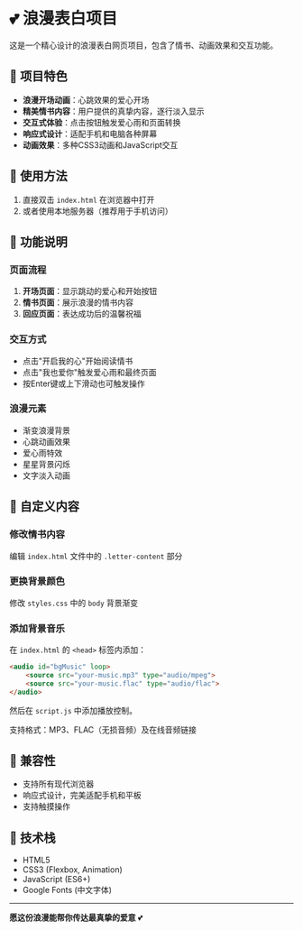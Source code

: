 # 💕 浪漫表白项目

这是一个精心设计的浪漫表白网页项目，包含了情书、动画效果和交互功能。

## 🌹 项目特色

- **浪漫开场动画**：心跳效果的爱心开场
- **精美情书内容**：用户提供的真挚内容，逐行淡入显示
- **交互式体验**：点击按钮触发爱心雨和页面转换
- **响应式设计**：适配手机和电脑各种屏幕
- **动画效果**：多种CSS3动画和JavaScript交互

## 🎵 使用方法

1. 直接双击 `index.html` 在浏览器中打开
2. 或者使用本地服务器（推荐用于手机访问）

## 💝 功能说明

### 页面流程
1. **开场页面**：显示跳动的爱心和开始按钮
2. **情书页面**：展示浪漫的情书内容
3. **回应页面**：表达成功后的温馨祝福

### 交互方式
- 点击"开启我的心"开始阅读情书
- 点击"我也爱你"触发爱心雨和最终页面
- 按Enter键或上下滑动也可触发操作

### 浪漫元素
- 渐变浪漫背景
- 心跳动画效果
- 爱心雨特效
- 星星背景闪烁
- 文字淡入动画

## 📝 自定义内容

### 修改情书内容
编辑 `index.html` 文件中的 `.letter-content` 部分

### 更换背景颜色
修改 `styles.css` 中的 `body` 背景渐变

### 添加背景音乐
在 `index.html` 的 `<head>` 标签内添加：
```html
<audio id="bgMusic" loop>
    <source src="your-music.mp3" type="audio/mpeg">
    <source src="your-music.flac" type="audio/flac">
</audio>
```

然后在 `script.js` 中添加播放控制。

支持格式：MP3、FLAC（无损音频）及在线音频链接

## 📱 兼容性

- 支持所有现代浏览器
- 响应式设计，完美适配手机和平板
- 支持触摸操作

## 🎨 技术栈

- HTML5
- CSS3 (Flexbox, Animation)
- JavaScript (ES6+)
- Google Fonts (中文字体)

---

**愿这份浪漫能帮你传达最真挚的爱意** 💕